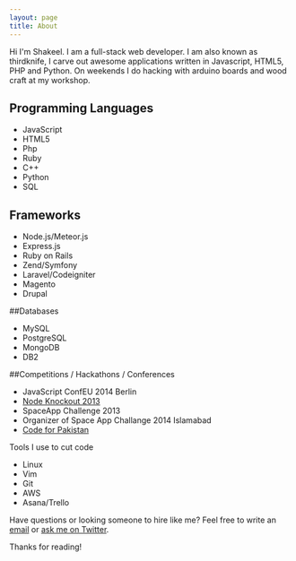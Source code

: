 ```yaml
---
layout: page
title: About
---
```


Hi I'm Shakeel. I am a full-stack web developer. I am also known as thirdknife, I carve out awesome applications written in Javascript, HTML5, PHP and Python. On weekends I do hacking with arduino boards and wood craft at my workshop. 

## Programming Languages

* JavaScript
* HTML5
* Php
* Ruby
* C++
* Python
* SQL

## Frameworks

* Node.js/Meteor.js
* Express.js
* Ruby on Rails
* Zend/Symfony
* Laravel/Codeigniter
* Magento
* Drupal

##Databases

* MySQL
* PostgreSQL
* MongoDB
* DB2

##Competitions / Hackathons / Conferences

* JavaScript ConfEU 2014 Berlin
* [Node Knockout 2013](http://nodeknockout.com/teams/oryx)
* SpaceApp Challenge 2013
* Organizer of Space App Challange 2014 Islamabad
* [Code for Pakistan](https://github.com/codeforpakistan)

Tools I use to cut code

* Linux
* Vim
* Git
* AWS
* Asana/Trello

Have questions or looking someone to hire like me? Feel free to  write an [email](mailto:shakeel.shafique@gmail.com) or [ask me on Twitter](https://twitter.com/thirdknife).

Thanks for reading!
